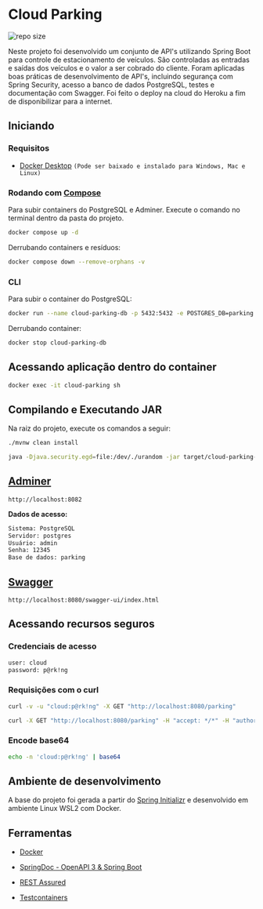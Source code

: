 # Cloud Parking

![repo size](https://img.shields.io/github/repo-size/natanaelsc/cloud-parking)

Neste projeto foi desenvolvido um conjunto de API's utilizando Spring Boot para controle de estacionamento de veículos. São controladas as entradas e saídas dos veículos e o valor a ser cobrado do cliente. Foram aplicadas boas práticas de desenvolvimento de API's, incluindo segurança com Spring Security, acesso a banco de dados PostgreSQL, testes e documentação com Swagger. Foi feito o deploy na cloud do Heroku a fim de disponibilizar para a internet.

## Iniciando

### Requisitos

* [Docker Desktop](https://www.docker.com/products/docker-desktop/) `(Pode ser baixado e instalado para Windows, Mac e Linux)`

### Rodando com [Compose](https://github.com/natanaelsc/cloud-parking/blob/main/docker-compose.yml)

Para subir containers do PostgreSQL e Adminer. Execute o comando no terminal dentro da pasta do projeto.

```sh
docker compose up -d
```

Derrubando containers e resíduos:

```sh
docker compose down --remove-orphans -v
```

### CLI

Para subir o container do PostgreSQL:

```sh
docker run --name cloud-parking-db -p 5432:5432 -e POSTGRES_DB=parking -e POSTGRES_USER=admin -e POSTGRES_PASSWORD=6e96c406d6008575611293c6388a713 -d postgres:10-alpine
```

Derrubando container:

```sh
docker stop cloud-parking-db
```

## Acessando aplicação dentro do container

```sh
docker exec -it cloud-parking sh
```

## Compilando e Executando JAR

Na raiz do projeto, execute os comandos a seguir:

```sh
./mvnw clean install
```

```sh
java -Djava.security.egd=file:/dev/./urandom -jar target/cloud-parking-0.0.1-SNAPSHOT.jar
```

## [Adminer](http://localhost:8082)

```url
http://localhost:8082
```

**Dados de acesso:**

```txt
Sistema: PostgreSQL
Servidor: postgres
Usuário: admin
Senha: 12345
Base de dados: parking
```

## [Swagger](http://localhost:8080/swagger-ui/index.html)

```url
http://localhost:8080/swagger-ui/index.html
```

## Acessando recursos seguros

### Credenciais de acesso

```txt
user: cloud
password: p@rk!ng
```

### Requisições com o curl

```sh
curl -v -u "cloud:p@rk!ng" -X GET "http://localhost:8080/parking"
```

```sh
curl -X GET "http://localhost:8080/parking" -H "accept: */*" -H "authorization: Basic Y2xvdWQ6cEByayFuZw=="
```

### Encode base64

```sh
echo -n 'cloud:p@rk!ng' | base64
```

## Ambiente de desenvolvimento

A base do projeto foi gerada a partir do [Spring Initializr](https://start.spring.io/) e desenvolvido em ambiente Linux WSL2 com Docker.

## Ferramentas

* [Docker](https://www.docker.com/products/docker-desktop/)

* [SpringDoc - OpenAPI 3 & Spring Boot](https://springdoc.org)

* [REST Assured](https://github.com/rest-assured/rest-assured/wiki/GettingStarted)

* [Testcontainers](https://www.testcontainers.org)
